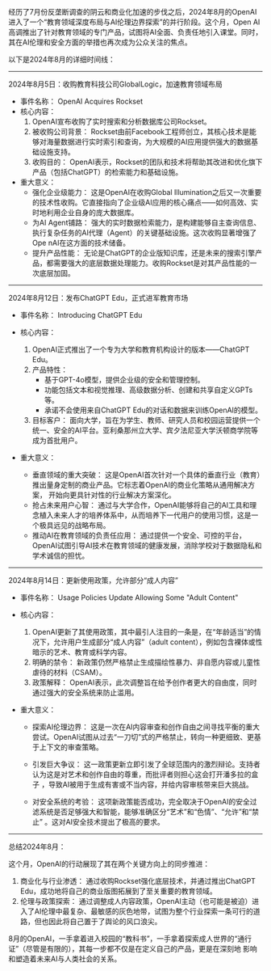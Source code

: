 经历了7月份反垄断调查的阴云和商业化加速的步伐之后，2024年8月的OpenAI进入了一个“教育领域深度布局与AI伦理边界探索”的并行阶段。这个月，Open
AI高调推出了针对教育领域的专门产品，试图将AI全面、负责任地引入课堂。同时，其在AI伦理和安全方面的举措也再次成为公众关注的焦点。

以下是2024年8月的详细时间线：

---

2024年8月5日：收购教育科技公司GlobalLogic，加速教育领域布局

- 事件名称： OpenAI Acquires Rockset
- 核心内容：
  1.  OpenAI宣布收购了实时搜索和分析数据库公司Rockset。
  2.  被收购公司背景：
      Rockset由前Facebook工程师创立，其核心技术是能够对海量数据进行实时索引和查询，为大规模的AI应用提供强大的数据基础设施支持。
  3.  收购目的： OpenAI表示，Rockset的团队和技术将帮助其改进和优化旗下产品（包括ChatGPT）的检索能力和基础设施。
- 重大意义：
  - 强化企业级能力： 这是OpenAI在收购Global
    Illumination之后又一次重要的技术性收购。它直接指向了企业级AI应用的核心痛点——如何高效、实时地利用企业自身的庞大数据库。
  - 为AI Agent铺路： 强大的实时数据检索能力，是构建能够自主查询信息、执行复杂任务的AI代理（Agent）的关键基础设施。这次收购显著增强了Ope
    nAI在这方面的技术储备。
  - 提升产品性能：
    无论是ChatGPT的企业版知识库，还是未来的搜索引擎产品，都需要强大的底层数据处理能力。收购Rockset是对其产品性能的一次底层加固。

---

2024年8月12日：发布ChatGPT Edu，正式进军教育市场

- 事件名称： Introducing ChatGPT Edu
- 核心内容：

  1.  OpenAI正式推出了一个专为大学和教育机构设计的版本——ChatGPT Edu。
  2.  产品特性：
      - 基于GPT-4o模型，提供企业级的安全和管理控制。
      - 功能包括文本和视觉推理、高级数据分析、创建和共享自定义GPTs等。
      - 承诺不会使用来自ChatGPT Edu的对话和数据来训练OpenAI的模型。
  3.  目标客户： 面向大学，旨在为学生、教师、研究人员和校园运营提供一个统一、安全的AI平台。亚利桑那州立大学、宾夕法尼亚大学沃顿商学院等
      成为首批用户。

- 重大意义：
  - 垂直领域的重大突破： 这是OpenAI首次针对一个具体的垂直行业（教育）推出量身定制的商业产品。它标志着OpenAI的商业化策略从通用解决方案，
    开始向更具针对性的行业解决方案深化。
  - 抢占未来用户心智：
    通过与大学合作，OpenAI能够将自己的AI工具和理念植入未来人才的培养体系中，从而培养下一代用户的使用习惯，这是一个极具远见的战略布局。
  - 推动AI在教育领域的负责任应用：
    通过提供一个安全、可控的平台，OpenAI试图引导AI技术在教育领域的健康发展，消除学校对于数据隐私和学术诚信的担忧。

---

2024年8月14日：更新使用政策，允许部分“成人内容”

- 事件名称： Usage Policies Update Allowing Some "Adult Content"
- 核心内容：
  1.  OpenAI更新了其使用政策，其中最引人注目的一条是，在“年龄适当”的情况下，允许用户生成部分“成人内容”（adult
      content），例如包含裸体或性暗示的艺术、教育或科学内容。
  2.  明确的禁令： 新政策仍然严格禁止生成描绘性暴力、非自愿内容或儿童性虐待的材料（CSAM）。
  3.  政策解释： OpenAI表示，此次调整旨在给予创作者更大的自由度，同时通过强大的安全系统来防止滥用。
- 重大意义：

  - 探索AI伦理边界： 这是一次在AI内容审查和创作自由之间寻找平衡的重大尝试。OpenAI试图从过去“一刀切”式的严格禁止，转向一种更细致、更基
    于上下文的审查策略。

  - 引发巨大争议： 这一政策更新立即引发了全球范围内的激烈辩论。支持者认为这是对艺术和创作自由的尊重，而批评者则担心这会打开潘多拉的盒子
    ，导致AI被用于生成有害或不当内容，并给内容审核带来巨大挑战。
  - 对安全系统的考验： 这项新政策能否成功，完全取决于OpenAI的安全过滤系统是否足够强大和智能，能够准确区分“艺术”和“色情”、“允许”和“禁止”
    。这对AI安全技术提出了极高的要求。

---

总结2024年8月：

这个月，OpenAI的行动展现了其在两个关键方向上的同步推进：

1.  商业化与行业渗透： 通过收购Rockset强化底层技术，并通过推出ChatGPT Edu，成功地将自己的商业版图拓展到了至关重要的教育领域。
2.  伦理与政策探索： 通过调整成人内容政策，OpenAI主动（也可能是被迫）进入了AI伦理中最复杂、最敏感的灰色地带，试图为整个行业探索一条可行的道
    路，但也因此将自己置于了舆论的风口浪尖。

8月的OpenAI，一手拿着进入校园的“教科书”，一手拿着探索成人世界的“通行证”（尽管是有限的），其每一步都不仅是在定义自己的产品，更是在深刻地
影响和塑造着未来AI与人类社会的关系。
